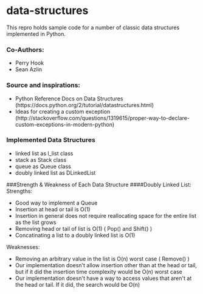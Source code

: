 data-structures
===============

<p>This repro holds sample code for a number of classic data structures implemented in Python.</p>

<h3>Co-Authors:</h3> 
<ul><li>Perry Hook</li><li>Sean Azlin</li></ul>
<h3>Source and inspirations:</h3><ul>
<li>Python Reference Docs on Data Structures (https://docs.python.org/2/tutorial/datastructures.html)</li>
<li>Ideas for creating a custom exception (http://stackoverflow.com/questions/1319615/proper-way-to-declare-custom-exceptions-in-modern-python)</li>
</ul>
<h3>Implemented Data Structures</h3>
<ul><li>linked list as l_list class</li>
<li>stack as Stack class</li>
<li>queue as Queue class</li>
<li>doubly linked list as DLinkedList</li>
</ul>

###Strength & Weakness of Each Data Structure
####Doubly Linked List:
Strengths:
* Good way to implement a Queue
* Insertion at head or tail is O(1)
* Insertion in general does not require reallocating space for the entire list as the list grows
* Removing head or tail of list is O(1) ( Pop() and Shift() )
* Concatinating a list to a doubly linked list is O(1)

Weaknesses:
* Removing an arbitrary value in the list is O(n) worst case ( Remove() )
* Our implementation doesn't allow insertion other than at the head or tail, but if it did the insertion time complexity would be O(n) worst case
* Our implementation doesn't have a way to access values that aren't at the head or tail. If it did, the search would be O(n)
